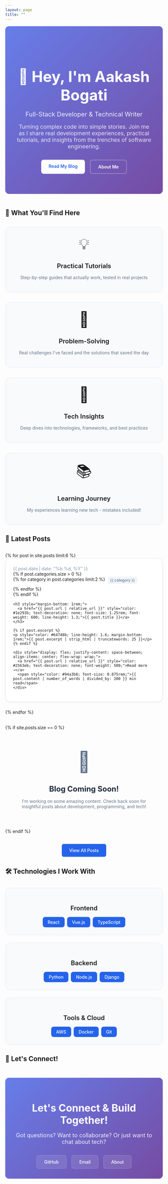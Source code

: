 ```yaml
---
layout: page
title: ""
---
```


<div style="background: linear-gradient(135deg, #667eea 0%, #764ba2 100%); color: white; padding: 4rem 2rem; margin-bottom: 3rem; border-radius: 12px; text-align: center;">
  <h1 style="font-size: 3rem; margin-bottom: 1rem; font-weight: 700;">👋 Hey, I'm Aakash Bogati</h1>
  <p style="font-size: 1.25rem; margin-bottom: 1rem; opacity: 0.9;">Full-Stack Developer & Technical Writer</p>
  <p style="font-size: 1.1rem; margin-bottom: 2rem; opacity: 0.85;">Turning complex code into simple stories. Join me as I share real development experiences, practical tutorials, and insights from the trenches of software engineering.</p>
  <div style="display: flex; gap: 1rem; justify-content: center; flex-wrap: wrap;">
    <a href="/AakashBogati.github.io/blog/" style="background-color: white; color: #2563eb; padding: 0.75rem 1.5rem; border-radius: 0.5rem; text-decoration: none; font-weight: 600;">Read My Blog</a>
    <a href="/AakashBogati.github.io/about/" style="background-color: transparent; color: white; border: 2px solid rgba(255, 255, 255, 0.3); padding: 0.75rem 1.5rem; border-radius: 0.5rem; text-decoration: none; font-weight: 600;">About Me</a>
  </div>
</div>

## 🚀 What You'll Find Here

<div style="display: grid; grid-template-columns: repeat(auto-fit, minmax(250px, 1fr)); gap: 2rem; margin: 2rem 0;">
  <div style="background-color: #f8fafc; padding: 1.5rem; border-radius: 1rem; text-align: center; border: 1px solid #e2e8f0;">
    <div style="font-size: 3rem; margin-bottom: 1rem;">💡</div>
    <h3 style="font-size: 1.25rem; font-weight: 600; margin-bottom: 1rem;">Practical Tutorials</h3>
    <p style="color: #64748b;">Step-by-step guides that actually work, tested in real projects</p>
  </div>
  
  <div style="background-color: #f8fafc; padding: 1.5rem; border-radius: 1rem; text-align: center; border: 1px solid #e2e8f0;">
    <div style="font-size: 3rem; margin-bottom: 1rem;">🔧</div>
    <h3 style="font-size: 1.25rem; font-weight: 600; margin-bottom: 1rem;">Problem-Solving</h3>
    <p style="color: #64748b;">Real challenges I've faced and the solutions that saved the day</p>
  </div>
  
  <div style="background-color: #f8fafc; padding: 1.5rem; border-radius: 1rem; text-align: center; border: 1px solid #e2e8f0;">
    <div style="font-size: 3rem; margin-bottom: 1rem;">🚀</div>
    <h3 style="font-size: 1.25rem; font-weight: 600; margin-bottom: 1rem;">Tech Insights</h3>
    <p style="color: #64748b;">Deep dives into technologies, frameworks, and best practices</p>
  </div>
  
  <div style="background-color: #f8fafc; padding: 1.5rem; border-radius: 1rem; text-align: center; border: 1px solid #e2e8f0;">
    <div style="font-size: 3rem; margin-bottom: 1rem;">📚</div>
    <h3 style="font-size: 1.25rem; font-weight: 600; margin-bottom: 1rem;">Learning Journey</h3>
    <p style="color: #64748b;">My experiences learning new tech - mistakes included!</p>
  </div>
</div>

## 📝 Latest Posts

<div style="margin: 2rem 0;">
  {% for post in site.posts limit:6 %}
  <div style="background-color: white; border-radius: 1rem; padding: 1.5rem; margin-bottom: 1.5rem; box-shadow: 0 1px 3px rgba(0,0,0,0.1); border: 1px solid #e2e8f0;">
    <div style="display: flex; justify-content: space-between; align-items: center; margin-bottom: 1rem; flex-wrap: wrap;">
      <time style="color: #94a3b8; font-size: 0.875rem; font-weight: 500;">{{ post.date | date: "%b %d, %Y" }}</time>
      {% if post.categories.size > 0 %}
      <div style="display: flex; gap: 0.5rem; flex-wrap: wrap;">
        {% for category in post.categories limit:2 %}
        <span style="background-color: #f1f5f9; color: #64748b; padding: 0.25rem 0.5rem; border-radius: 0.25rem; font-size: 0.75rem; font-weight: 500;">{{ category }}</span>
        {% endfor %}
      </div>
      {% endif %}
    </div>
    
    <h3 style="margin-bottom: 1rem;">
      <a href="{{ post.url | relative_url }}" style="color: #1e293b; text-decoration: none; font-size: 1.25rem; font-weight: 600; line-height: 1.3;">{{ post.title }}</a>
    </h3>
    
    {% if post.excerpt %}
    <p style="color: #64748b; line-height: 1.6; margin-bottom: 1rem;">{{ post.excerpt | strip_html | truncatewords: 25 }}</p>
    {% endif %}
    
    <div style="display: flex; justify-content: space-between; align-items: center; flex-wrap: wrap;">
      <a href="{{ post.url | relative_url }}" style="color: #2563eb; text-decoration: none; font-weight: 500;">Read more →</a>
      <span style="color: #94a3b8; font-size: 0.875rem;">{{ post.content | number_of_words | divided_by: 200 }} min read</span>
    </div>
  </div>
  {% endfor %}
</div>

{% if site.posts.size == 0 %}
<div style="text-align: center; padding: 3rem; color: #64748b;">
  <div style="font-size: 4rem; margin-bottom: 1rem;">📝</div>
  <h3 style="font-size: 1.5rem; color: #1e293b; margin-bottom: 1rem;">Blog Coming Soon!</h3>
  <p>I'm working on some amazing content. Check back soon for insightful posts about development, programming, and tech!</p>
</div>
{% endif %}

<div style="text-align: center; margin: 2rem 0;">
  <a href="/AakashBogati.github.io/blog/" style="display: inline-block; padding: 12px 24px; background-color: #2563eb; color: white; text-decoration: none; border-radius: 6px; font-weight: 500;">View All Posts</a>
</div>

## 🛠️ Technologies I Work With

<div style="display: grid; grid-template-columns: repeat(auto-fit, minmax(250px, 1fr)); gap: 1.5rem; margin: 2rem 0;">
  <div style="background-color: #f8fafc; padding: 1.5rem; border-radius: 1rem; text-align: center; border: 1px solid #e2e8f0;">
    <h3 style="font-size: 1.25rem; font-weight: 600; margin-bottom: 1rem;">Frontend</h3>
    <div style="display: flex; flex-wrap: wrap; gap: 0.5rem; justify-content: center;">
      <span style="background-color: #2563eb; color: white; padding: 0.5rem 1rem; border-radius: 0.5rem; font-size: 0.875rem; font-weight: 500;">React</span>
      <span style="background-color: #2563eb; color: white; padding: 0.5rem 1rem; border-radius: 0.5rem; font-size: 0.875rem; font-weight: 500;">Vue.js</span>
      <span style="background-color: #2563eb; color: white; padding: 0.5rem 1rem; border-radius: 0.5rem; font-size: 0.875rem; font-weight: 500;">TypeScript</span>
    </div>
  </div>
  
  <div style="background-color: #f8fafc; padding: 1.5rem; border-radius: 1rem; text-align: center; border: 1px solid #e2e8f0;">
    <h3 style="font-size: 1.25rem; font-weight: 600; margin-bottom: 1rem;">Backend</h3>
    <div style="display: flex; flex-wrap: wrap; gap: 0.5rem; justify-content: center;">
      <span style="background-color: #2563eb; color: white; padding: 0.5rem 1rem; border-radius: 0.5rem; font-size: 0.875rem; font-weight: 500;">Python</span>
      <span style="background-color: #2563eb; color: white; padding: 0.5rem 1rem; border-radius: 0.5rem; font-size: 0.875rem; font-weight: 500;">Node.js</span>
      <span style="background-color: #2563eb; color: white; padding: 0.5rem 1rem; border-radius: 0.5rem; font-size: 0.875rem; font-weight: 500;">Django</span>
    </div>
  </div>
  
  <div style="background-color: #f8fafc; padding: 1.5rem; border-radius: 1rem; text-align: center; border: 1px solid #e2e8f0;">
    <h3 style="font-size: 1.25rem; font-weight: 600; margin-bottom: 1rem;">Tools & Cloud</h3>
    <div style="display: flex; flex-wrap: wrap; gap: 0.5rem; justify-content: center;">
      <span style="background-color: #2563eb; color: white; padding: 0.5rem 1rem; border-radius: 0.5rem; font-size: 0.875rem; font-weight: 500;">AWS</span>
      <span style="background-color: #2563eb; color: white; padding: 0.5rem 1rem; border-radius: 0.5rem; font-size: 0.875rem; font-weight: 500;">Docker</span>
      <span style="background-color: #2563eb; color: white; padding: 0.5rem 1rem; border-radius: 0.5rem; font-size: 0.875rem; font-weight: 500;">Git</span>
    </div>
  </div>
</div>

## 🤝 Let's Connect!

<div style="text-align: center; padding: 2rem; background: linear-gradient(135deg, #667eea 0%, #764ba2 100%); color: white; border-radius: 12px; margin: 3rem 0;">
  <h2 style="font-size: 2rem; font-weight: 700; margin-bottom: 1rem; color: white;">Let's Connect & Build Together!</h2>
  <p style="font-size: 1.125rem; margin-bottom: 2rem; opacity: 0.9;">Got questions? Want to collaborate? Or just want to chat about tech?</p>
  
  <div style="display: flex; justify-content: center; gap: 1rem; flex-wrap: wrap;">
    <a href="https://github.com/AKBogati123" style="background-color: rgba(255, 255, 255, 0.1); color: white; padding: 0.75rem 1.5rem; border-radius: 0.5rem; text-decoration: none; font-weight: 500; border: 1px solid rgba(255, 255, 255, 0.2);">GitHub</a>
    <a href="mailto:your-email@example.com" style="background-color: rgba(255, 255, 255, 0.1); color: white; padding: 0.75rem 1.5rem; border-radius: 0.5rem; text-decoration: none; font-weight: 500; border: 1px solid rgba(255, 255, 255, 0.2);">Email</a>
    <a href="/AakashBogati.github.io/about/" style="background-color: rgba(255, 255, 255, 0.1); color: white; padding: 0.75rem 1.5rem; border-radius: 0.5rem; text-decoration: none; font-weight: 500; border: 1px solid rgba(255, 255, 255, 0.2);">About</a>
  </div>
</div>
